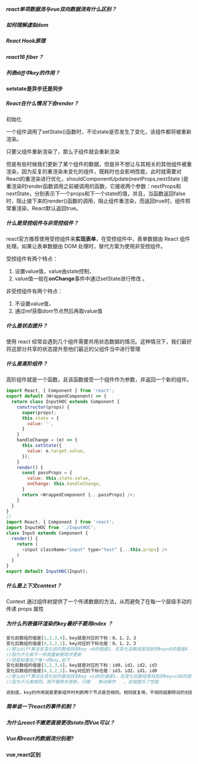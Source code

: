 

##### react单项数据流与vue双向数据流有什么区别？

##### 如何理解虚拟dom

##### React Hook原理

##### react16 fiber？



##### 列表diff中key的作用？

**setstate是异步还是同步**

##### React在什么情况下会render？

初始化

一个组件调用了setState()函数时，不论state是否发生了变化，该组件都将被重新渲染。

只要父组件重新渲染了，那么子组件就会重新渲染

但是有些时候我们更新了某个组件的数据，但是并不想让与其相关的其他组件被重渲染，因为反复的重渲染未变化的组件，既耗时也会影响性能，此时就需要对React的重渲染进行优化，shouldComponentUpdate(nextProps,nextState )是重渲染时render函数调用之前被调用的函数，它接收两个参数：nextProps和nextState，分别表示下一个props和下一个state的值，并且，当函数返回false时，阻止接下来的render()函数的调用，阻止组件重渲染，而返回true时，组件照常重渲染，React默认返回true。

##### 什么是受控组件与非受控组件？

react官方推荐使用受控组件来**实现表单**，在受控组件中，表单数据由 React 组件处理。如果让表单数据由 DOM 处理时，替代方案为使用非受控组件。 

受控组件有两个特点：

1. 设置value值，value由state控制，
2. value值一般在**onChange**事件中通过setState进行修改 。

非受控组件有两个特点：

1. 不设置value值，
2. 通过ref获取dom节点然后再取value值 

##### 什么是状态提升？

使用 react 经常会遇到几个组件需要共用状态数据的情况。这种情况下，我们最好将这部分共享的状态提升至他们最近的父组件当中进行管理 

##### 什么是高阶组件？

高阶组件就是一个函数，且该函数接受一个组件作为参数，并返回一个新的组件。

```js
import React, { Component } from 'react';
export default (WrappedComponent) => {
  return class InputHOC extends Component {
    constructor(props) {
      super(props);
      this.state = {
        value: '',
      }
    }
    handleChange = (e) => {
      this.setState({
        value: e.target.value,
      });
    }
    render() {
      const passProps = {
        value: this.state.value,
        onChange: this.handleChange,
      }
      return <WrappedComponent {...passProps} />;
    }
  }
}
//
import React, { Component } from 'react';
import InputHOC from './InputHOC';
class Input extends Component {
  render() {
    return (
      <input className="input" type="text" {...this.props} />
    )
  }
}
export default InputHOC(Input);
```



##### 什么是上下文context？

Context 通过组件树提供了一个传递数据的方法，从而避免了在每一个层级手动的传递 props 属性 

##### 为什么列表循环渲染的key最好不要用index ？

```js
变化前数组的值是[1,2,3,4]，key就是对应的下标：0，1，2，3
变化后数组的值是[4,3,2,1]，key对应的下标也是：0，1，2，3
//那么diff算法在变化前的数组找到key =0的值是1，在变化后数组里找到的key=0的值是4
//因为子元素不一样就重新删除并更新
//但是如果加了唯一的key,如下
变化前数组的值是[1,2,3,4]，key就是对应的下标：id0，id1，id2，id3
变化后数组的值是[4,3,2,1]，key对应的下标也是：id3，id2，id1，id0
//那么diff算法在变化前的数组找到key =id0的值是1，在变化后数组里找到的key=id0的值也是1
//因为子元素相同，就不删除并更新，只做   移动操作   ，这就提升了性能

说到底，key的作用就是更新组件时判断两个节点是否相同。相同就复用，不相同就删除旧的创建新的。在渲染简单的无状态组件时，如果不添加key组件默认都是就地复用，不会删除添加节点，只是改变列表项中的文本值，要知道节点操作是十分耗费性能的。而添加了key之后，当对比内容不一致时，就会认为是两个节点，会先删除掉旧节点，然后添加新节点。
```

##### 简单谈一下react的事件机制？



##### 为什么react不嫩更直接更改state而Vue可以？

##### Vue和react的数据流分别是?

**vue,react区别**









